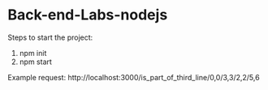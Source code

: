 # Back-end-Labs-nodejs
Steps to start the project:
  1. npm init
  2. npm start
  
Example request:
http://localhost:3000/is_part_of_third_line/0,0/3,3/2,2/5,6

